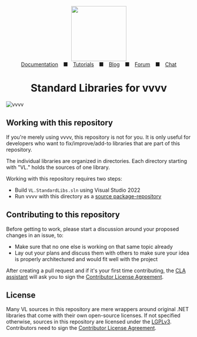 <div align="center">
  <a href="https://visualprogramming.net">
    <img src="docs/vvvv.png" width="150px" height="auto">
  </a>
</div>
<div align="center"><a href="https://thegraybook.vvvv.org">Documentation</a>&emsp;■&emsp;<a href="https://www.youtube.com/vvvvtv42">Tutorials</a>&emsp;■&emsp;<a href="https://visualprogramming.net/#Blog">Blog</a>&emsp;■&emsp;<a href="https://discourse.vvvv.org/">Forum</a>&emsp;■&emsp;<a href="https://matrix.to/#/#vvvv:matrix.org">Chat</a></div>
<h1 align="center">Standard Libraries for vvvv</h1>

![vvvv](docs/vvvvIO.png)

## Working with this repository

If you're merely using vvvv, this repository is not for you. It is only useful for developers who want to fix/improve/add-to libraries that are part of this repository.

The individual libraries are organized in directories. Each directory starting with "VL." holds the sources of one library. 

Working with this repository requires two steps:
- Build `VL.StandardLibs.sln` using Visual Studio 2022
- Run vvvv with this directory as a [source package-repository](https://thegraybook.vvvv.org/reference/extending/contributing.html)

## Contributing to this repository

Before getting to work, please start a discussion around your proposed changes in an issue, to:
- Make sure that no one else is working on that same topic already
- Lay out your plans and discuss them with others to make sure your idea is properly architectured and would fit well with the project

After creating a pull request and if it's your first time contributing, the [CLA assistant](https://github.com/cla-assistant) will ask you to sign the [Contributor License Agreement](docs/ContributorLicenseAgreement.md).

## License
Many VL sources in this repository are mere wrappers around original .NET libraries that come with their own open-source licenses. If not specified otherwise, sources in this repository are licensed under the [LGPLv3](https://www.gnu.org/licenses/lgpl-3.0-standalone.html). Contributors need to sign the [Contributor License Agreement](docs/ContributorLicenseAgreement.md).
